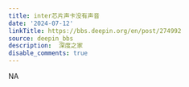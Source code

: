 ```yaml
---
title: inter芯片声卡没有声音
date: '2024-07-12'
linkTitle: https://bbs.deepin.org/en/post/274992
source: deepin_bbs
description:  深度之家 
disable_comments: true
---
```

NA
